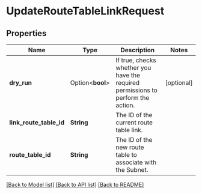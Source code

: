 # UpdateRouteTableLinkRequest

## Properties

Name | Type | Description | Notes
------------ | ------------- | ------------- | -------------
**dry_run** | Option<**bool**> | If true, checks whether you have the required permissions to perform the action. | [optional]
**link_route_table_id** | **String** | The ID of the current route table link. | 
**route_table_id** | **String** | The ID of the new route table to associate with the Subnet. | 

[[Back to Model list]](../README.md#documentation-for-models) [[Back to API list]](../README.md#documentation-for-api-endpoints) [[Back to README]](../README.md)



